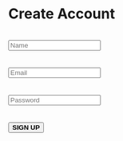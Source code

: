<html lang="en">
<head>
    <meta charset="UTF-8">
    <meta name="viewport" content="width=device-width, initial-scale=1.0">
     <link rel="stylesheet" href="tela.css">
</head>
<body>
    <div class="tela">
        <form action="">
            <h1 id="logo">Create Account</h1>
            <br>
           <input type="text" placeholder="Name" required>
            <br><br><br>
            <input type="email" placeholder="Email" required>
            <br><br><br>
            <input type="password" placeholder="Password" required>
            <br><br><br>
           <button type="submit"><strong>SIGN UP</strong></button>
         </form>
        </div>
   </body>
</html>
